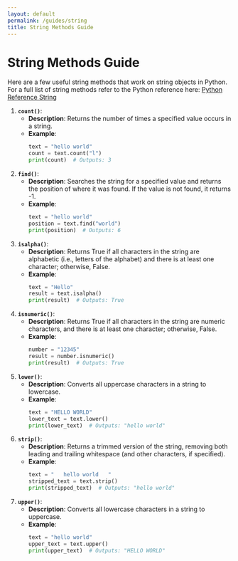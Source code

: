 ```yaml
---
layout: default
permalink: /guides/string
title: String Methods Guide
---
```



# String Methods Guide

Here are a few useful string methods that work on string objects in Python. For a full list of string methods refer to the Python reference here: [Python Reference String](https://www.w3schools.com/python/python_ref_string.asp)


1. **`count()`**:
   - **Description**: Returns the number of times a specified value occurs in a string.
   - **Example**:
     ```python
     text = "hello world"
     count = text.count("l")
     print(count)  # Outputs: 3
     ```
2. **`find()`**:
   - **Description**: Searches the string for a specified value and returns the position of where it was found. If the value is not found, it returns -1.
   - **Example**:
     ```python
     text = "hello world"
     position = text.find("world")
     print(position)  # Outputs: 6
     ```
3. **`isalpha()`**:
   - **Description**: Returns True if all characters in the string are alphabetic (i.e., letters of the alphabet) and there is at least one character; otherwise, False.
   - **Example**:
     ```python
     text = "Hello"
     result = text.isalpha()
     print(result)  # Outputs: True
     ```
4. **`isnumeric()`**:
   - **Description**: Returns True if all characters in the string are numeric characters, and there is at least one character; otherwise, False.
   - **Example**:
     ```python
     number = "12345"
     result = number.isnumeric()
     print(result)  # Outputs: True
     ```
5. **`lower()`**:
   - **Description**: Converts all uppercase characters in a string to lowercase.
   - **Example**:
     ```python
     text = "HELLO WORLD"
     lower_text = text.lower()
     print(lower_text)  # Outputs: "hello world"
     ```
6. **`strip()`**:
   - **Description**: Returns a trimmed version of the string, removing both leading and trailing whitespace (and other characters, if specified).
   - **Example**:
     ```python
     text = "   hello world   "
     stripped_text = text.strip()
     print(stripped_text)  # Outputs: "hello world"
     ```
7. **`upper()`**:
   - **Description**: Converts all lowercase characters in a string to uppercase.
   - **Example**:
     ```python
     text = "hello world"
     upper_text = text.upper()
     print(upper_text)  # Outputs: "HELLO WORLD"
     ```